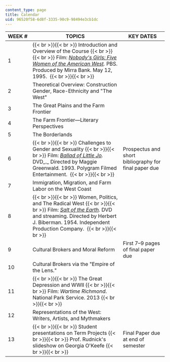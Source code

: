 ```yaml
---
content_type: page
title: Calendar
uid: 96520f58-6d8f-3335-90c9-98494e3cb1dc
---
```


| WEEK # | TOPICS | KEY DATES |
| --- | --- | --- |
| 1 |  {{< br >}}{{< br >}} Introduction and Overview of the Course {{< br >}}{{< br >}} Film: _[Nobody's Girls: Five Women of the American West](http://www.paleycenter.org/collection/item/?q=cloris+leachman&p=4&item=T:38440)._ PBS. Produced by Mirra Bank. May 12, 1995.  {{< br >}}{{< br >}}  | &nbsp; |
| 2 | Theoretical Overview: Construction Gender, Race-Ethnicity and "The West" | &nbsp; |
| 3 | The Great Plains and the Farm Frontier | &nbsp; |
| 4 | The Farm Frontier—Literary Perspectives | &nbsp; |
| 5 | The Borderlands | &nbsp; |
| 6 |  {{< br >}}{{< br >}} Challenges to Gender and Sexuality {{< br >}}{{< br >}} Film: _[Ballad of Little Jo](http://www.imdb.com/title/tt0106350/)._ DVD_._ Directed by Maggie Greenwald. 1993. Polygram Filmed Entertainment.  {{< br >}}{{< br >}}  | Prospectus and short bibliography for final paper due |
| 7 | Immigration, Migration, and Farm Labor on the West Coast | &nbsp; |
| 8 |  {{< br >}}{{< br >}} Women, Politics, and The Radical West {{< br >}}{{< br >}} Film: _[Salt of the Earth](http://www.imdb.com/title/tt0047443/)._ DVD and streaming. Directed by Herbert J. Biberman. 1954. Independent Production Company.  {{< br >}}{{< br >}}  | &nbsp; |
| 9 | Cultural Brokers and Moral Reform | First 7–9 pages of final paper due |
| 10 | Cultural Brokers via the "Empire of the Lens." | &nbsp; |
| 11 |  {{< br >}}{{< br >}} The Great Depression and WWII {{< br >}}{{< br >}} Film: _Wartime Richmond_. National Park Service. 2013 {{< br >}}{{< br >}}  | &nbsp; |
| 12 | Representations of the West: Writers, Artists, and Mythmakers | &nbsp; |
| 13 |  {{< br >}}{{< br >}} Student presentations on Term Projects {{< br >}}{{< br >}} Prof. Rudnick's slideshow on Georgia O'Keefe {{< br >}}{{< br >}}  | Final Paper due at end of semester
